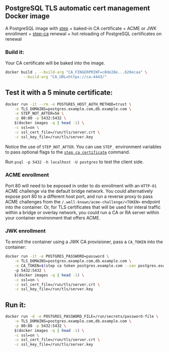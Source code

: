 ## PostgreSQL TLS automatic cert management Docker image

A PostgreSQL image with [step](https://github.com/smallstep/cli) + baked-in CA certificate + ACME or JWK enrollment + [step-ca](https://github.com/smallstep/certificates) renewal + hot reloading of PostgreSQL certificates on renewal

### Build it:

Your CA certificate will be baked into the image.

```bash
docker build . --build-arg "CA_FINGERPRINT=c8de28e...620ecaa" \
        --build-arg "CA_URL=https://ca:4443/"
```

## Test it with a 5 minute certificate:

```bash
docker run -it --rm -e POSTGRES_HOST_AUTH_METHOD=trust \
    -e TLS_DOMAINS=postgres.example.com,db.example.com \
	-e STEP_NOT_AFTER=5m \
	-p 80:80 -p 5432:5432 \
    $(docker images -q | head -1) \
	-c ssl=on \
	-c ssl_cert_file=/run/tls/server.crt \
	-c ssl_key_file=/run/tls/server.key
```

Notice the use of `STEP_NOT_AFTER`. You can use `STEP_` environment variables to pass optional flags to the [`step ca certificate`](https://smallstep.com/docs/step-cli/reference/ca/certificate) command.

Run `psql -p 5432 -h localhost -U postgres` to test the client side.

### ACME enrollment

Port 80 will need to be exposed in order to do enrollment with an `HTTP-01` ACME challenge via the default bridge network. You could alternatively expose port 80 to a different host port, and run a reverse proxy to pass ACME challenges from the `/.well-known/acme-challenge/<TOKEN>` endpoint into the container. Or, for TLS certificates that will be used for  interal traffic within a bridge or overlay network, you could run a CA or RA server within your container environment that offers ACME.

### JWK enrollment

To enroll the container using a JWK CA provisioner, pass a `CA_TOKEN` into the container:

```bash
docker run -it -e POSTGRES_PASSWORD=password \
    -e TLS_DOMAINS=postgres.example.com,db.example.com \
	-e CA_TOKEN=$(step ca token postgres.example.com --san postgres.example.com --san db.example.com)
	-p 5432:5432 \
	$(docker images -q | head -1) \
	-c ssl=on \
	-c ssl_cert_file=/run/tls/server.crt \
	-c ssl_key_file=/run/tls/server.key
```

## Run it:

```bash
docker run -d -e POSTGRES_PASSWORD_FILE=/run/secrets/password-file \
    -e TLS_DOMAINS=postgres.example.com,db.example.com \
	-p 80:80 -p 5432:5432 \
    $(docker images -q | head -1) \
	-c ssl=on \
	-c ssl_cert_file=/run/tls/server.crt \
	-c ssl_key_file=/run/tls/server.key
```

